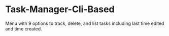 # Task-Manager-Cli-Based
Menu with 9 options to track, delete, and list tasks including last time edited and time created.
